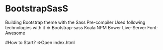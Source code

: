 # BootstrapSasS
Building Bootstrap theme with the Sass Pre-compiler
Used following technologies  with it =>
Bootstrap-sass
Koala
NPM
Bower
Live-Server
Font-Awesome

#How to Start?
=>Open index.html
